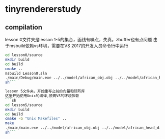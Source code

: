 # tinyrendererstudy
## compilation
lesson 0文件夹是lesson 1-5的集合，画线有噪点，失真，zbuffer也有点问题
由于msbuild依赖vs环境，需要在VS 2017的开发人员命令行中运行
```sh
cd lesson0/source
mkdir build 
cd build 
cmake ..
msbuild Lesson0.sln 
./main/Debug/main.exe ../../model/african_obj.obj ../../model/african_head_diffuse.tga
sh```

lesson 5文件夹，开始重写之前的向量和矩阵库
这里开始使用Unix的编译,脱离VS的环境依赖
```sh
cd lesson5/source
mkdir build 
cd build 
cmake -G "Unix Makefiles" ..
make
./main/main.exe ../../model/african_obj.obj ../../model/african_head_diffuse.tga
sh```